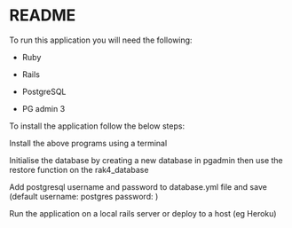 # README

To run this application you will need the following:

* Ruby

* Rails

* PostgreSQL

* PG admin 3

To install the application follow the below steps:

Install the above programs using a terminal

Initialise the database by creating a new database in pgadmin then use the restore function on the rak4_database

Add postgresql username and password to database.yml file and save
  (default username: postgres password: )

Run the application on a local rails server or deploy to a host (eg Heroku)
